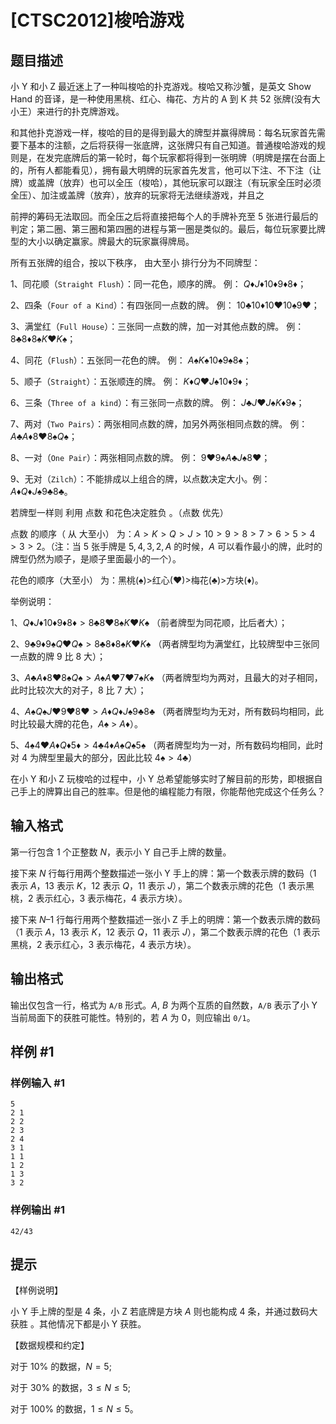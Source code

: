 # [CTSC2012]梭哈游戏

## 题目描述

小 Y 和小 Z 最近迷上了一种叫梭哈的扑克游戏。梭哈又称沙蟹，是英文 Show Hand 的音译，是一种使用黑桃、红心、梅花、方片的 A 到 K 共 $52$ 张牌(没有大小王）来进行的扑克牌游戏。

和其他扑克游戏一样，梭哈的目的是得到最大的牌型并赢得牌局：每名玩家首先需要下基本的注额，之后将获得一张底牌，这张牌只有自己知道。普通梭哈游戏的规则是，在发完底牌后的第一轮时，每个玩家都将得到一张明牌（明牌是摆在台面上的，所有人都能看见），拥有最大明牌的玩家首先发言，他可以下注、不下注（让牌）或盖牌（放弃）也可以全压（梭哈），其他玩家可以跟注（有玩家全压时必须全压）、加注或盖牌（放弃），放弃的玩家将无法继续游戏，并且之

前押的筹码无法取回。而全压之后将直接把每个人的手牌补充至 $5$ 张进行最后的判定；第二圈、第三圈和第四圈的进程与第一圈是类似的。最后，每位玩家要比牌型的大小以确定赢家。牌最大的玩家赢得牌局。

所有五张牌的组合，按以下秩序， 由大至小 排行分为不同牌型：

1、同花顺（`Straight Flush`）：同一花色，顺序的牌。 例： $Q♦ J♦ 10♦ 9♦ 8♦$；

2、四条（`Four of a Kind`）：有四张同一点数的牌。 例： $10♣ 10♦ 10♥ 10♠ 9♥$；

3、满堂红（`Full House`）：三张同一点数的牌，加一对其他点数的牌。 例： $8♣ 8♦ 8♠ K♥ K♠$；

4、同花（`Flush`）：五张同一花色的牌。 例： $A♠ K♠ 10♠ 9♠ 8♠$；

5、顺子（`Straight`）：五张顺连的牌。 例： $K♦ Q♥ J♠ 10♦ 9♦$；

6、三条（`Three of a kind`）：有三张同一点数的牌。 例： $J♣ J♥ J♠ K♦ 9♠$；

7、两对（`Two Pairs`）：两张相同点数的牌，加另外两张相同点数的牌。 例： $A♣ A♦ 8♥ 8♠ Q♠$；

8、一对（`One Pair`）：两张相同点数的牌。 例： $9♥ 9♠ A♣ J♠ 8♥$；

9、无对（`Zilch`）：不能排成以上组合的牌，以点数决定大小。例： $A♦ Q♦ J♠ 9♣ 8♣$。

若牌型一样则 利用 点数 和花色决定胜负 。（点数 优先）

点数 的顺序（ 从 大至小） 为：$A>K>Q>J>10>9>8>7>6>5>4>3>2$。（注：当 $5$ 张手牌是 $5, 4, 3, 2, A$ 的时候，$A$ 可以看作最小的牌，此时的牌型仍然为顺子，是顺子里面最小的一个）。

花色的顺序（大至小） 为：黑桃(♠)$>$红心(♥)$>$梅花(♣)$>$方块(♦)。

举例说明：

1、$Q♦ J♦ 10♦ 9♦ 8♦ > 8♣ 8♥ 8♠ K♥ K♠$ （前者牌型为同花顺，比后者大）；

2、$9♣ 9♦ 9♠ Q♥ Q♠ > 8♣ 8♦ 8♠ K♥ K♠$ （两者牌型均为满堂红，比较牌型中三张同一点数的牌 $9$ 比 $8$ 大）；

3、$A♣ A♦ 8♥ 8♠ Q♠ > A♠ A♥ 7♥ 7♠ K♠$ （两者牌型均为两对，且最大的对子相同，此时比较次大的对子，$8$ 比 $7$ 大）；

4、$A♠ Q♠ J♥ 9♥ 8♥ > A♦ Q♦ J♠ 9♣ 8♣$ （两者牌型均为无对，所有数码均相同，此时比较最大牌的花色，$A♠$ > $A♦$）。

5、$4♠ 4♥ A♦ Q♦ 5♦ > 4♣ 4♦ A♠ Q♠ 5♠$ （两者牌型均为一对，所有数码均相同，此时对 4 为牌型里最大的部分，因此比较 $4♠ > 4♣$）

在小 Y 和小 Z 玩梭哈的过程中，小 Y 总希望能够实时了解目前的形势，即根据自己手上的牌算出自己的胜率。但是他的编程能力有限，你能帮他完成这个任务么？


## 输入格式

第一行包含 $1$ 个正整数 $N$，表示小 Y 自己手上牌的数量。

接下来 $N$ 行每行用两个整数描述一张小 Y 手上的牌：第一个数表示牌的数码（$1$ 表示 $A$，$13$ 表示 $K$，$12$ 表示 $Q$，$11$ 表示 $J$），第二个数表示牌的花色（$1$ 表示黑桃，$2$ 表示红心，$3$ 表示梅花，$4$ 表示方块）。

接下来 $N – 1$ 行每行用两个整数描述一张小 Z 手上的明牌：第一个数表示牌的数码（$1$ 表示 $A$，$13$ 表示 $K$，$12$ 表示 $Q$，$11$ 表示 $J$），第二个数表示牌的花色（$1$ 表示黑桃，$2$ 表示红心，$3$ 表示梅花，$4$ 表示方块）。


## 输出格式

输出仅包含一行，格式为 `A/B` 形式。$A$, $B$ 为两个互质的自然数，`A/B` 表示了小 Y 当前局面下的获胜可能性。特别的，若 $A$ 为 $0$，则应输出 `0/1`。


## 样例 #1

### 样例输入 #1
```
5
2 1
2 2
2 3
2 4
3 1
1 1
1 2
1 3
3 2
```

### 样例输出 #1

```
42/43
```

## 提示

【样例说明】

小 Y 手上牌的型是 $4$ 条，小 Z 若底牌是方块 $A$ 则也能构成 $4$ 条，并通过数码大获胜 。其他情况下都是小 Y 获胜。

【数据规模和约定】

对于 $10\%$ 的数据，$N = 5$;

对于 $30\%$ 的数据，$3 \leq N \leq 5$;

对于 $100\%$ 的数据，$1 \leq N \leq 5$。

